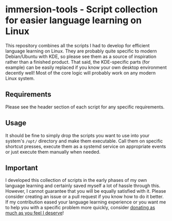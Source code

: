 # immersion-tools - Script collection for easier language learning on Linux

This repository combines all the scripts I had to develop for efficient language learning on Linux.
They are probably quite specific to modern Debian/Ubuntu with KDE, so please see them as a source of inspiration rather than a finished product.
That said, the KDE-specific parts (for example) can be easily replaced if you know your own desktop environment decently well!
Most of the core logic will probably work on any modern Linux system.

## Requirements

Please see the header section of each script for any specific requirements.

## Usage

It should be fine to simply drop the scripts you want to use into your system's `/opt/` directory and make them executable.
Call them on specific shortcut presses, execute them as a systemd service on appropriate events or just execute them manually when needed.

## Important

I developed this collection of scripts in the early phases of my own language learning and certainly saved myself a lot of hassle through this.
However, I cannot guarantee that you will be equally satisfied with it.
Please consider creating an issue or a pull request if you know how to do it better.
If my contribution eased your language learning experience or you want me to help you with a specific problem more quickly, consider [donating as much as you feel I deserve](https://www.paypal.me/jojosoft/5)!

